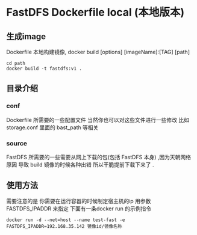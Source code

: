 # FastDFS Dockerfile local (本地版本)

## 生成image
 Dockerfile 本地构建镜像, docker build [options] [imageName]:[TAG] [path]
```
cd path
docker build -t fastdfs:v1 .
```

## 目录介绍
### conf 
Dockerfile 所需要的一些配置文件
当然你也可以对这些文件进行一些修改  比如 storage.conf 里面的 bast_path 等相关

### source 
FastDFS 所需要的一些需要从网上下载的包(包括 FastDFS 本身) ,因为天朝网络原因 导致 build 镜像的时候各种出错
所以干脆提前下载下来了 . 


## 使用方法
需要注意的是 你需要在运行容器的时候制定宿主机的ip 用参数 FASTDFS_IPADDR 来指定
下面有一条docker run 的示例指令

```
docker run -d --net=host --name test-fast -e FASTDFS_IPADDR=192.168.35.142 镜像id/镜像名称
```


